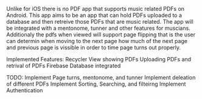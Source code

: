 Unlike for iOS there is no PDF app that supports music related PDFs on Android. This app aims to be an app that can hold PDFs uploaded to a database and then retreive those PDFs that are music related. The app will be integrated with a mentonome, tunner and other features for muscians. Additionaly the pdfs when viewed will support page flipping that is the user can determin when moving to the next page how much of the next page and previous page is vissible in order to time page turns out properly.

Implemented Features: Recycler View showing PDFs Uploading PDFs and retrival of PDFs Firebase Database integrated

TODO: Implement Page turns, mentonome, and tunner Implement deleation of different PDFs Implement Sorting, Searching, and filteirng Implement Authentication
